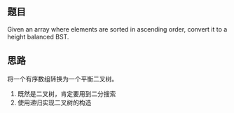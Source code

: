## 题目
Given an array where elements are sorted in ascending order, convert it to a height balanced BST.

## 思路
将一个有序数组转换为一个平衡二叉树。  
1. 既然是二叉树，肯定要用到二分搜索
2. 使用递归实现二叉树的构造
